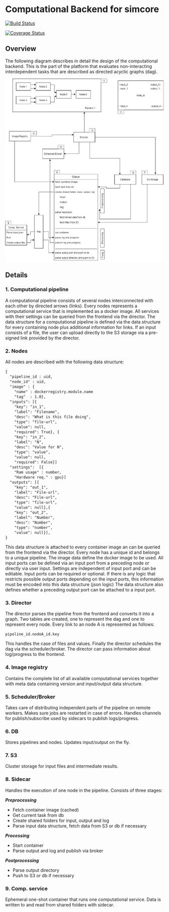# Computational Backend for simcore

[![Build Status](https://travis-ci.org/mguidon/simcore-comp-backend.svg?branch=reintegration)](https://travis-ci.org/mguidon/simcore-comp-backend)


[![Coverage Status](https://coveralls.io/repos/github/mguidon/simcore-comp-backend/badge.svg)](https://coveralls.io/github/mguidon/simcore-comp-backend)


## Overview
The following diagram describes in detail the design of the computational backend.
This is the part of the platform that evaluates non-interacting interdependent tasks that are described as directed acyclic graphs (dag).

![Computational backend](pics/comp_backend.png)


## Details

### 1. Computational pipeline

A computational pipeline consists of several nodes interconnected with each other by directed arrows (links).
Every nodes represents a computational service that is implemented as a docker image.
All services with their settings can be queried from the frontend via the director.
The data structure for a computational pipeline is defined via the data structure for every containing node plus additional information for links.
If an input consists of a file, the user can upload directly to the S3 storage via a pre-signed link provided by the director.
### 2. Nodes

All nodes are described with the following data structure:
```
{
  "pipeline_id : uid,
  "node_id" : uid,
  "image" : {
    "name" : dockerregistry.module.name
    "tag"  : 1.0},
  "inputs": [{
    "key": "in_1",
    "label": "Filename",
    "desc": "What is this file doing",
    "type": "file-url",
    "value": null,
    "required": True}, {
    "key": "in_2",
    "label": "N",
    "desc": "Value for N",
    "type": "value",
    "value": null,
    "required": False}]
  "settings":  [{
    "Ram usage" : number,
    "Hardware req." : gpu}]
  "outputs": [{
    "key": "out_1",
    "label": "File-url",
    "desc": "File-url",
    "type": "file-url",
    "value": null},{
    "key": "out_2",
    "label": "Number",
    "desc": "Number",
    "type": "number",
    "value": null}],
}
```
This data structure is attached to every container image an can be queried from the frontend via the director.
Every node has a unique id and belongs to a unique pipeline.
The image data define the docker image to be used.
All input ports can be defined via an input port from a preceding node or directly via user input.
Settings are independent of input port and can be editable.
Input ports can be required or optional.
If there is any logic that restricts possible output ports depending on the input ports, this information must be encoded into this data structure (json logic)
The data structure also defines whether a preceding output port can be attached to a input port.

### 3. Director
The director parses the pipeline from the frontend and converts it into a graph.
Two tables are created, one to represent the dag and one to represent every node.
Every link to an node A is represented as follows:
```
pipeline_id.nodeA_id.key
```
This handles the case of files and values.
Finally the director schedules the dag via the scheduler/broker.
The director can pass information about log/progress to the frontend.

### 4. Image registry
Contains the complete list of all available computational services together with meta data containing version and input/output data structure.

### 5. Scheduler/Broker
Takes care of distributing independent parts of the pipeline on remote workers.
Makes sure jobs are restarted in case of errors.
Handles channels for publish/subscribe used by sidecars to publish logs/progress.

### 6. DB
Stores pipelines and nodes. Updates input/output on the fly.

### 7. S3
Cluster storage for input files and intermediate results.

### 8. Sidecar
Handles the execution of one node in the pipeline. Consists of three stages:

***Preprocessing***

- Fetch container image (cached)
- Get current task from db
- Create shared folders for input, output and log
- Parse input data structure, fetch data from S3 or db if necessary

***Processing***
- Start container
- Parse output and log and publish via broker

***Postprocessing***
- Parse output directory
- Push to S3 or db if necessary

### 9. Comp. service
Ephemeral one-shot container that runs one computational service.
Data is written to and read from shared folders with sidecar.
